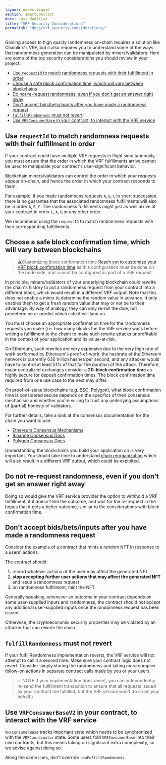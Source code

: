 ```yaml
---
layout: nodes.liquid
section: smartContract
date: Last Modified
title: "VRF Security Considerations"
permalink: "docs/vrf-security-considerations/"
---
```

Gaining access to high quality randomness on-chain requires a solution like Chainlink's VRF, but it also requires you to understand some of the ways that randonmess generation can be manipulated by miners/validators. Here are some of the top security considerations you should review in your project.

* [Use `requestId` to match randomness requests with their fulfillment in order](#use-requestid-to-match-randomness-requests-with-their-fulfillment-in-order)
* [Choose a safe block confirmation time, which will vary between blockchains](#choose-a-safe-block-confirmation-time-which-will-vary-between-blockchains)
* [Do not re-request randomness, even if you don't get an answer right away](#do-not-re-request-randomness-even-if-you-dont-get-an-answer-right-away)
* [Don't accept bids/bets/inputs after you have made a randomness request](#dont-accept-bidsbetsinputs-after-you-have-made-a-randomness-request)
* [`fulfillRandomness` must not revert](#fulfillrandomness-must-not-revert)
* [Use `VRFConsumerBase` in your contract, to interact with the VRF service](#use-vrfconsumerbasev2-in-your-contract-to-interact-with-the-vrf-service)

## Use `requestId` to match randomness requests with their fulfillment in order

If your contract could have multiple VRF requests in flight simultaneously, you must ensure that the order in which the VRF fulfillments arrive cannot be used to manipulate your contract's user-significant behavior.

Blockchain miners/validators can control the order in which your requests appear on-chain, and hence the order in which your contract responds to them.

For example, if you made randomness requests `A`, `B`, `C` in short succession, there is no guarantee that the associated randomness fulfillments will also be in order `A`, `B`, `C`. The randomness fulfillments might just as well arrive at your contract in order `C`, `A`, `B` or any other order.

We recommend using the `requestID` to match randomness requests with their corresponding fulfillments.

## Choose a safe block confirmation time, which will vary between blockchains

> ⚠️Customizing block confirmation time
> [Reach out to customize your VRF block confirmation time](https://chainlinkcommunity.typeform.com/to/OYQO67EF) as this configuration must be done on the node side, and cannot be configured as part of a VRF request.

In principle, miners/validators of your underlying blockchain could rewrite the chain's history to put a randomness request from your contract into a different block, which would result in a different VRF output. Note that this does not enable a miner to determine the random value in advance. It only enables them to get a fresh random value that may or not be to their advantage. By way of analogy, they can only re-roll the dice, not predetermine or predict which side it will land on.

You must choose an appropriate confirmation time for the randomness requests you make (i.e. how many blocks the the VRF service waits before writing a fulfillment to the chain) to make such rewrite attacks unprofitable in the context of your application and its value-at-risk.

On Ethereum, such rewrites are very expensive due to the very high rate of work performed by Ethereum's proof-of-work: the hashrate of the Ethereum network is currently 630 trillion hashes per second, and any attacker would have to control at least 51% of that for the duration of the attack. Therefore, major centralized exchanges consider a __20-block confirmation time__ as highly secure for deposit confirmation times. The block confirmation time required from one use case to the next may differ.

On proof-of-stake blockchains (e.g. BSC, Polygon), what block confirmation time is considered secure depends on the specifics of their consensus mechanism and whether you're willing to trust any underlying assumptions of (partial) honesty of validators.

For further details, take a look at the consensus documentation for the chain you want to use:
- [Ethereum Consensus Mechanisms](https://ethereum.org/en/developers/docs/consensus-mechanisms/)
- [Binance Consensus Docs](https://docs.binance.org/smart-chain/guides/concepts/consensus.html)
- [Polygon Consensus Docs](https://docs.matic.network/docs/contribute/bor/consensus/)

Understanding the blockchains you build your application on is very important. You should take time to understand [chain reorganization](https://blog.ethereum.org/2015/08/08/chain-reorganisation-depth-expectations/) which will also result in a different VRF output, which could be exploited.

## Do not re-request randomness, even if you don't get an answer right away

Doing so would give the VRF service provider the option to withhold a VRF fulfillment, if it doesn't like the outcome, and wait for the re-request in the hopes that it gets a better outcome, similar to the considerations with block confirmation time.

## Don't accept bids/bets/inputs after you have made a randomness request

Consider the example of a contract that mints a random NFT in response to a users' actions.

The contract should:
1. record whatever actions of the user may affect the generated NFT
1. __stop accepting further user actions that may affect the generated NFT__ and issue a randomness request
1. on randomness fulfillment, mint the NFT

Generally speaking, whenever an outcome in your contract depends on some user-supplied inputs and randomness, the contract should not accept any additional user-supplied inputs once the randomness request has been issued.

Otherwise, the cryptoeconomic security properties may be violated by an attacker that can rewrite the chain.

## `fulfillRandomness` must not revert

If your fulfillRandomness implementation reverts, the VRF service will not attempt to call it a second time. Make sure your contract logic does not revert. Consider simply storing the randomness and taking more complex follow-on actions in separate contract calls made by you or your users.

> ✅ NOTE
> If your implementation does revert, you can independently re-send the fullfilment transaction to ensure that all requests issued by your contract are fulfilled, but the VRF service won't do so on your behalf.)

## Use `VRFConsumerBaseV2` in your contract, to interact with the VRF service

`VRFConsumerBase` tracks important state which needs to be synchronized with the `VRFCoordinator` state. Some users fold `VRFConsumerBase` into their own contracts, but this means taking on significant extra conmplexity, so we advise against doing so.

Along the same lines, don't override `rawFulfillRandomness`.
